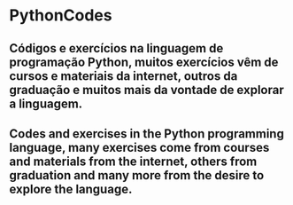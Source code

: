 # PythonCodes

Códigos e exercícios na linguagem de programação Python, muitos exercícios vêm de cursos e materiais da internet, outros da graduação e muitos mais da vontade de explorar a linguagem.
---
Codes and exercises in the Python programming language, many exercises come from courses and materials from the internet, others from graduation and many more from the desire to explore the language.
---
